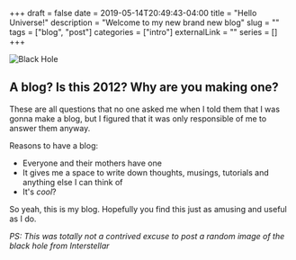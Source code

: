 +++ 
draft = false
date = 2019-05-14T20:49:43-04:00
title = "Hello Universe!"
description = "Welcome to my new brand new blog"
slug = ""
tags = ["blog", "post"]
categories = ["intro"]
externalLink = ""
series = []
+++

![Black Hole](/images/blackhole.jpg)

## A blog? Is this 2012? Why are you making one?

These are all questions that no one asked me when I told them that I was gonna make a blog, but I figured that it was only responsible of me to answer them anyway.

Reasons to have a blog:

* Everyone and their mothers have one
* It gives me a space to write down thoughts, musings, tutorials and anything else I can think of
* It's *cool*?

So yeah, this is my blog. Hopefully you find this just as amusing and useful as I do.

*PS: This was totally not a contrived excuse to post a random image of the black hole from Interstellar*
